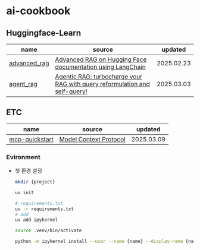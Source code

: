 # ai-cookbook

## Huggingface-Learn
| name | source | updated |
|------|------|------|
| [advanced_rag](./advanced_rag/) | [Advanced RAG on Hugging Face documentation using LangChain](https://huggingface.co/learn/cookbook/advanced_rag) | 2025.02.23 |
| [agent_rag](./agent_rag/) | [Agentic RAG: turbocharge your RAG with query reformulation and self-query!](https://huggingface.co/learn/cookbook/agent_rag) | 2025.03.03 |

## ETC
| name | source | updated |
|------|------|------|
| [mcp-quickstart](./mcp-quickstart/) | [Model Context Protocol](https://modelcontextprotocol.io/introduction) | 2025.03.09 |


### Evironment

* 첫 환경 설정
   ```bash
   mkdir {project}

   uv init

   # requirements.txt
   uv -r requirements.txt
   # add
   uv add ipykernel

   source .venv/bin/activate

   python -m ipykernel install --user --name {name} --display-name {name}
   ```